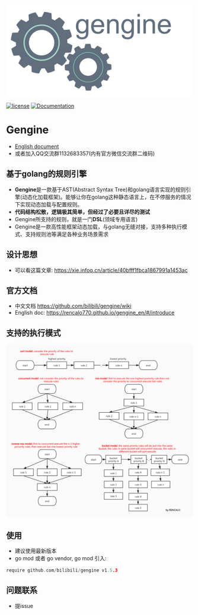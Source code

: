 <div align="center">
  <img src="gengine.png">
</div>

[![license](https://img.shields.io/badge/license-BSD-blue.svg)]()
[![Documentation](https://img.shields.io/badge/api-reference-blue.svg)](https://github.com/bilibili/gengine/wiki)

# Gengine
- [English document](README.md)
- 或者加入QQ交流群1132683357(内有官方微信交流群二维码)

## 基于golang的规则引擎
- **Gengine**是一款基于AST(Abstract Syntax Tree)和golang语言实现的规则引擎(动态化加载框架)。能够让你在golang这种静态语言上，在不停服务的情况下实现动态加载与配置规则。
- **代码结构松散，逻辑极其简单，但经过了必要且详尽的测试**
- Gengine所支持的规则，就是一门**DSL**(领域专用语言)
- Gengine是一款高性能框架动态加载，与golang无缝对接，支持多种执行模式、支持规则池等满足各种业务场景需求

## 设计思想
- 可以看这篇文章: https://xie.infoq.cn/article/40bfff1fbca1867991a1453ac

## 官方文档
- 中文文档 https://github.com/bilibili/gengine/wiki
- English doc: https://rencalo770.github.io/gengine_en/#/introduce

## 支持的执行模式
 ![avatar](exe_model.jpg)

## 使用
- 建议使用最新版本
- go mod 或者 go vendor, go mod 引入:
```go
require github.com/bilibili/gengine v1.5.3
```

## 问题联系
- 提issue
